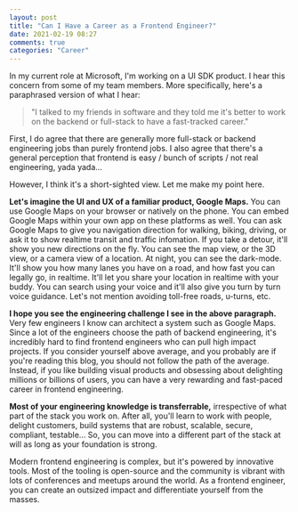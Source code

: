 ```yaml
---
layout: post
title: "Can I Have a Career as a Frontend Engineer?"
date: 2021-02-19 08:27
comments: true
categories: "Career"
---
```


In my current role at Microsoft, I'm working on a UI SDK product. I
hear this concern from some of my team members. More specifically,
here's a paraphrased version of what I hear:

> "I talked to my friends in software and they told me it's better to work
> on the backend or full-stack to have a fast-tracked career."

First, I do agree that there are generally more full-stack or backend
engineering jobs than purely frontend jobs. I also agree that there's a
general perception that frontend is easy / bunch of scripts / not real
engineering, yada yada...

However, I think it's a short-sighted view. Let me make my point here.

**Let's imagine the UI and UX of a familiar product, Google Maps.** You can
use Google Maps on your browser or natively on the phone. You can embed
Google Maps within your own app on these platforms as well. You can ask
Google Maps to give you navigation direction for walking, biking,
driving, or ask it to show realtime transit and traffic infomation. If you
take a detour, it'll show you new directions on the fly. You can see the
map view, or the 3D view, or a camera view of a location. At night, you
can see the dark-mode. It'll show you how many lanes you have on a road,
and how fast you can legally go, in realtime. It'll let you share your location in
realtime with your buddy. You can search using your voice and it'll also 
give you turn by turn voice guidance. Let's not mention avoiding
toll-free roads, u-turns, etc.

**I hope you see the engineering challenge I see in the above
paragraph.**
Very few engineers I know can architect a system such as Google Maps.
Since a lot of the engineers choose the path of backend engineering,
it's incredibly hard to find frontend engineers who can pull high impact
projects. If you consider yourself above
average, and you probably are if you're reading this blog, you should
not follow the path of the average. Instead, if you like building visual
products and obsessing about delighting millions or billions of users,
you can have a very rewarding and fast-paced career in frontend
engineering.

**Most of your engineering knowledge is transferrable,** irrespective of
what part of the stack you work on. After all, you'll learn to work with
people, delight customers, build systems that are robust, scalable,
secure, compliant, testable... So, you can move into a different part of
the stack at will as long as your foundation is strong.

Modern frontend engineering is complex, but it's powered by innovative
tools. Most of the tooling is open-source and the community is
vibrant with lots of conferences and meetups around the world. As a
frontend engineer, you can create an outsized impact and differentiate 
yourself from the masses.

